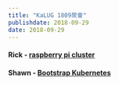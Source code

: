 ```yaml
---
title: "KaLUG 1809聚會"
publishdate: 2018-09-29
date: 2018-09-29
---
```


#### Rick - [raspberry pi cluster](https://docs.google.com/presentation/d/1ICHOoGodO7s7XsYKe7MbK7som6HqJfL0fhIeNvAb4nY/edit?usp=sharing)
#### Shawn - [Bootstrap Kubernetes](https://hackmd.io/qI28sdMZTemEeSOVqVpm9w#)


